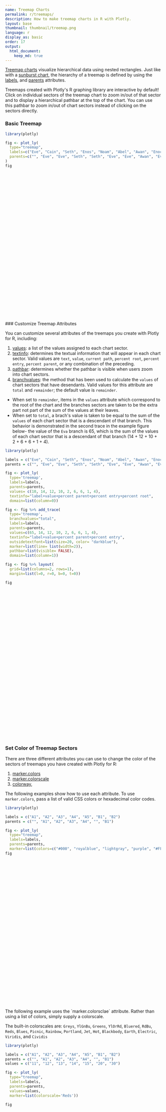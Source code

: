 ```yaml
---
name: Treemap Charts
permalink: r/treemaps/
description: How to make treemap charts in R with Plotly.
layout: base
thumbnail: thumbnail/treemap.png
language: r
display_as: basic
order: 17
output:
  html_document:
    keep_md: true
---
```



[Treemap charts](https://en.wikipedia.org/wiki/Treemapping) visualize hierarchical data using nested rectangles. Just like with a [sunburst chart](https://plot.ly/r/sunburst-charts/), the hierarchy of a treemap is defined by using the [labels](https://plot.ly/r/reference/#treemap-labels), and [parents](https://plot.ly/r/reference/#treemap-parents) attributes. 

Treemaps created with Plotly's R graphing library are interactive by default! Click on individual sectors of the treemap chart to zoom in/out of that sector and to display a hierarchical pathbar at the top of the chart. You can use this pathbar to zoom in/out of chart sectors instead of clicking on the sectors directly. 

### Basic Treemap


```r
library(plotly)

fig <- plot_ly(
  type="treemap",
  labels=c("Eve", "Cain", "Seth", "Enos", "Noam", "Abel", "Awan", "Enoch", "Azura"),
  parents=c("", "Eve", "Eve", "Seth", "Seth", "Eve", "Eve", "Awan", "Eve")
)
fig
```

<div id="htmlwidget-98d9875ce8db01d3bba0" style="width:672px;height:480px;" class="plotly html-widget"></div>
<script type="application/json" data-for="htmlwidget-98d9875ce8db01d3bba0">{"x":{"visdat":{"4bbb653d3e72":["function () ","plotlyVisDat"]},"cur_data":"4bbb653d3e72","attrs":{"4bbb653d3e72":{"labels":["Eve","Cain","Seth","Enos","Noam","Abel","Awan","Enoch","Azura"],"parents":["","Eve","Eve","Seth","Seth","Eve","Eve","Awan","Eve"],"alpha_stroke":1,"sizes":[10,100],"spans":[1,20],"type":"treemap"}},"layout":{"margin":{"b":40,"l":60,"t":25,"r":10},"hovermode":"closest","showlegend":false},"source":"A","config":{"showSendToCloud":false},"data":[{"labels":["Eve","Cain","Seth","Enos","Noam","Abel","Awan","Enoch","Azura"],"parents":["","Eve","Eve","Seth","Seth","Eve","Eve","Awan","Eve"],"type":"treemap","marker":{"color":"rgba(31,119,180,1)","line":{"color":"rgba(255,255,255,1)"}},"frame":null}],"highlight":{"on":"plotly_click","persistent":false,"dynamic":false,"selectize":false,"opacityDim":0.2,"selected":{"opacity":1},"debounce":0},"shinyEvents":["plotly_hover","plotly_click","plotly_selected","plotly_relayout","plotly_brushed","plotly_brushing","plotly_clickannotation","plotly_doubleclick","plotly_deselect","plotly_afterplot","plotly_sunburstclick"],"base_url":"https://plot.ly"},"evals":[],"jsHooks":[]}</script>
### Customize Treemap Attributes

You can customize several attributes of the treemaps you create with Plotly for R, including:  

1. [values](https://plot.ly/r/reference/#treemap-values): a list of the values assigned to each chart sector.
2. [textinfo](https://plot.ly/r/reference/#treemap-textinfo): determines the textual information that will appear in each chart sector. Valid values are `text`, `value`, `current path`, `percent root`, `percent entry`, `percent parent`, or any combination of the preceding.
3. [pathbar](https://plot.ly/r/reference/#treemap-pathbar):  determines whether the pathbar is visible when users zoom into chart sectors.
4. [branchvalues](https://plot.ly/r/reference/#treemap-branchvalues): the method that has been used to calculate the `values` of chart sectors that have desendants. Valid values for this attribute are `total` and `remainder`; the default value is `remainder`. 
  - When set to `remainder`, items in the `values` attribute which correspond to the root of the chart and the branches sectors are taken to be the extra part not part of the sum of the values at their leaves.
  - When set to `total`, a brach's value is taken to be equal to the sum of the `values` of each chart sector that is a descendant of that branch. This behavior is demonstrated in the second trace in the example figure below- the value of the `Eva` branch is 65, which is the sum of the values of each chart sector that is a descendant of that branch (14 + 12 + 10 + 2 + 6 + 6 + 1 + 4).



```r
library(plotly)

labels = c("Eve", "Cain", "Seth", "Enos", "Noam", "Abel", "Awan", "Enoch", "Azura")
parents = c("", "Eve", "Eve", "Seth", "Seth", "Eve", "Eve", "Awan", "Eve")

fig <- plot_ly(
  type='treemap',
  labels=labels,
  parents=parents,
  values= c(10, 14, 12, 10, 2, 6, 6, 1, 4),
  textinfo="label+value+percent parent+percent entry+percent root",
  domain=list(column=0))

fig <- fig %>% add_trace(
  type='treemap',
  branchvalues="total",
  labels=labels,
  parents=parents,
  values=c(65, 14, 12, 10, 2, 6, 6, 1, 4),
  textinfo="label+value+percent parent+percent entry",
  outsidetextfont=list(size=20, color= "darkblue"),
  marker=list(line= list(width=2)),
  pathbar=list(visible= FALSE),
  domain=list(column=1))

fig <- fig %>% layout(
  grid=list(columns=2, rows=1),
  margin=list(l=0, r=0, b=0, t=0))

fig
```

<div id="htmlwidget-fbdd55533deb4d420f23" style="width:672px;height:480px;" class="plotly html-widget"></div>
<script type="application/json" data-for="htmlwidget-fbdd55533deb4d420f23">{"x":{"visdat":{"4bbb2193378b":["function () ","plotlyVisDat"]},"cur_data":"4bbb2193378b","attrs":{"4bbb2193378b":{"labels":["Eve","Cain","Seth","Enos","Noam","Abel","Awan","Enoch","Azura"],"parents":["","Eve","Eve","Seth","Seth","Eve","Eve","Awan","Eve"],"values":[10,14,12,10,2,6,6,1,4],"textinfo":"label+value+percent parent+percent entry+percent root","domain":{"column":0},"alpha_stroke":1,"sizes":[10,100],"spans":[1,20],"type":"treemap"},"4bbb2193378b.1":{"labels":["Eve","Cain","Seth","Enos","Noam","Abel","Awan","Enoch","Azura"],"parents":["","Eve","Eve","Seth","Seth","Eve","Eve","Awan","Eve"],"values":[65,14,12,10,2,6,6,1,4],"textinfo":"label+value+percent parent+percent entry","domain":{"column":1},"alpha_stroke":1,"sizes":[10,100],"spans":[1,20],"type":"treemap","branchvalues":"total","outsidetextfont":{"size":20,"color":"darkblue"},"marker":{"line":{"width":2}},"pathbar":{"visible":false},"inherit":true}},"layout":{"margin":{"b":0,"l":0,"t":0,"r":0},"grid":{"columns":2,"rows":1},"hovermode":"closest","showlegend":true},"source":"A","config":{"showSendToCloud":false},"data":[{"labels":["Eve","Cain","Seth","Enos","Noam","Abel","Awan","Enoch","Azura"],"parents":["","Eve","Eve","Seth","Seth","Eve","Eve","Awan","Eve"],"values":[10,14,12,10,2,6,6,1,4],"textinfo":"label+value+percent parent+percent entry+percent root","domain":{"column":0},"type":"treemap","marker":{"color":"rgba(31,119,180,1)","line":{"color":"rgba(255,255,255,1)"}},"frame":null},{"labels":["Eve","Cain","Seth","Enos","Noam","Abel","Awan","Enoch","Azura"],"parents":["","Eve","Eve","Seth","Seth","Eve","Eve","Awan","Eve"],"values":[65,14,12,10,2,6,6,1,4],"textinfo":"label+value+percent parent+percent entry","domain":{"column":1},"type":"treemap","branchvalues":"total","outsidetextfont":{"size":20,"color":"darkblue"},"marker":{"color":"rgba(255,127,14,1)","line":{"color":"rgba(255,255,255,1)","width":2}},"pathbar":{"visible":false},"frame":null}],"highlight":{"on":"plotly_click","persistent":false,"dynamic":false,"selectize":false,"opacityDim":0.2,"selected":{"opacity":1},"debounce":0},"shinyEvents":["plotly_hover","plotly_click","plotly_selected","plotly_relayout","plotly_brushed","plotly_brushing","plotly_clickannotation","plotly_doubleclick","plotly_deselect","plotly_afterplot","plotly_sunburstclick"],"base_url":"https://plot.ly"},"evals":[],"jsHooks":[]}</script>

### Set Color of Treemap Sectors

There are three different attributes you can use to change the color of the sectors of treemaps you have created with Plotly for R:

1. [marker.colors](https://plot.ly/r/reference/#treemap-marker-colors) 
2. [marker.colorscale](https://plot.ly/r/reference/#treemap-colorscale) 
3. [colorway](https://plot.ly/r/reference/#treemap-colorway), 

The following examples show how to use each attribute. To use `marker.colors`, pass a list of valid CSS colors or hexadecimal color codes.


```r
library(plotly)

labels = c("A1", "A2", "A3", "A4", "A5", "B1", "B2")
parents = c("", "A1", "A2", "A3", "A4", "", "B1")

fig <- plot_ly(
  type="treemap",
  labels=labels,
  parents=parents,
  marker=list(colors=c("#000", "royalblue", "lightgray", "purple", "#FFF", "lightgray", "lightblue")))
fig
```

<div id="htmlwidget-53bb67b889919f081607" style="width:672px;height:480px;" class="plotly html-widget"></div>
<script type="application/json" data-for="htmlwidget-53bb67b889919f081607">{"x":{"visdat":{"4bbb2f0596d8":["function () ","plotlyVisDat"]},"cur_data":"4bbb2f0596d8","attrs":{"4bbb2f0596d8":{"labels":["A1","A2","A3","A4","A5","B1","B2"],"parents":["","A1","A2","A3","A4","","B1"],"marker":{"colors":["#000","royalblue","lightgray","purple","#FFF","lightgray","lightblue"]},"alpha_stroke":1,"sizes":[10,100],"spans":[1,20],"type":"treemap"}},"layout":{"margin":{"b":40,"l":60,"t":25,"r":10},"hovermode":"closest","showlegend":false},"source":"A","config":{"showSendToCloud":false},"data":[{"labels":["A1","A2","A3","A4","A5","B1","B2"],"parents":["","A1","A2","A3","A4","","B1"],"marker":{"color":"rgba(31,119,180,1)","colors":["#000","royalblue","lightgray","purple","#FFF","lightgray","lightblue"],"line":{"color":"rgba(255,255,255,1)"}},"type":"treemap","frame":null}],"highlight":{"on":"plotly_click","persistent":false,"dynamic":false,"selectize":false,"opacityDim":0.2,"selected":{"opacity":1},"debounce":0},"shinyEvents":["plotly_hover","plotly_click","plotly_selected","plotly_relayout","plotly_brushed","plotly_brushing","plotly_clickannotation","plotly_doubleclick","plotly_deselect","plotly_afterplot","plotly_sunburstclick"],"base_url":"https://plot.ly"},"evals":[],"jsHooks":[]}</script>
The following example uses the `marker.colorsclae` attribute. Rather than using a list of colors, simply supply a colorscale. 

The built-in colorscales are: `Greys`, `YlGnBu`, `Greens`, `YlOrRd`, `Bluered`, `RdBu`, `Reds`, `Blues`, `Picnic`, `Rainbow`, `Portland`, `Jet`, `Hot`, `Blackbody`, `Earth`, `Electric`, `Viridis`, and `Cividis`


```r
library(plotly)

labels = c("A1", "A2", "A3", "A4", "A5", "B1", "B2")
parents = c("", "A1", "A2", "A3", "A4", "", "B1")
values = c("11", "12", "13", "14", "15", "20", "30")

fig <- plot_ly(
  type="treemap",
  labels=labels,
  parents=parents,
  values=values,
  marker=list(colorscale='Reds'))

fig
```

<div id="htmlwidget-05187528ba89a7207a21" style="width:672px;height:480px;" class="plotly html-widget"></div>
<script type="application/json" data-for="htmlwidget-05187528ba89a7207a21">{"x":{"visdat":{"4bbb14d8e311":["function () ","plotlyVisDat"]},"cur_data":"4bbb14d8e311","attrs":{"4bbb14d8e311":{"labels":["A1","A2","A3","A4","A5","B1","B2"],"parents":["","A1","A2","A3","A4","","B1"],"values":["11","12","13","14","15","20","30"],"marker":{"colorscale":"Reds"},"alpha_stroke":1,"sizes":[10,100],"spans":[1,20],"type":"treemap"}},"layout":{"margin":{"b":40,"l":60,"t":25,"r":10},"hovermode":"closest","showlegend":false},"source":"A","config":{"showSendToCloud":false},"data":[{"labels":["A1","A2","A3","A4","A5","B1","B2"],"parents":["","A1","A2","A3","A4","","B1"],"values":["11","12","13","14","15","20","30"],"marker":{"color":"rgba(31,119,180,1)","colorscale":"Reds","line":{"color":"rgba(255,255,255,1)"}},"type":"treemap","frame":null}],"highlight":{"on":"plotly_click","persistent":false,"dynamic":false,"selectize":false,"opacityDim":0.2,"selected":{"opacity":1},"debounce":0},"shinyEvents":["plotly_hover","plotly_click","plotly_selected","plotly_relayout","plotly_brushed","plotly_brushing","plotly_clickannotation","plotly_doubleclick","plotly_deselect","plotly_afterplot","plotly_sunburstclick"],"base_url":"https://plot.ly"},"evals":[],"jsHooks":[]}</script>

The following example uses the `treemapcolorway` attribute, which should be set in the chart's layout.


```r
library(plotly)

labels = c("A1", "A2", "A3", "A4", "A5", "B1", "B2")
parents = c("", "A1", "A2", "A3", "A4", "", "B1")

fig <- plot_ly(
  type="treemap",
  labels=labels,
  parents=parents)

fig <- fig %>% layout(treemapcolorway=c("pink","lightgray"))
fig
```

<div id="htmlwidget-10836f04dc5cb309455f" style="width:672px;height:480px;" class="plotly html-widget"></div>
<script type="application/json" data-for="htmlwidget-10836f04dc5cb309455f">{"x":{"visdat":{"4bbb1bbc6699":["function () ","plotlyVisDat"]},"cur_data":"4bbb1bbc6699","attrs":{"4bbb1bbc6699":{"labels":["A1","A2","A3","A4","A5","B1","B2"],"parents":["","A1","A2","A3","A4","","B1"],"alpha_stroke":1,"sizes":[10,100],"spans":[1,20],"type":"treemap"}},"layout":{"margin":{"b":40,"l":60,"t":25,"r":10},"treemapcolorway":["pink","lightgray"],"hovermode":"closest","showlegend":false},"source":"A","config":{"showSendToCloud":false},"data":[{"labels":["A1","A2","A3","A4","A5","B1","B2"],"parents":["","A1","A2","A3","A4","","B1"],"type":"treemap","marker":{"color":"rgba(31,119,180,1)","line":{"color":"rgba(255,255,255,1)"}},"frame":null}],"highlight":{"on":"plotly_click","persistent":false,"dynamic":false,"selectize":false,"opacityDim":0.2,"selected":{"opacity":1},"debounce":0},"shinyEvents":["plotly_hover","plotly_click","plotly_selected","plotly_relayout","plotly_brushed","plotly_brushing","plotly_clickannotation","plotly_doubleclick","plotly_deselect","plotly_afterplot","plotly_sunburstclick"],"base_url":"https://plot.ly"},"evals":[],"jsHooks":[]}</script>
### Nested Layers in Treemap

The following example demonstrates how treemap charts can be used to reveal insights into the structure of hierarchical data that includes information about layers and grouping. The [maxdepth](https://plot.ly/r/reference/#treemap-maxdepth) attribute can be used to control how many levels of data are rendered; the default value of `-1` renders all the levels in the hierarchy.

```r
library(plotly)

df1 = read.csv('https://raw.githubusercontent.com/plotly/datasets/718417069ead87650b90472464c7565dc8c2cb1c/sunburst-coffee-flavors-complete.csv')
df2 = read.csv('https://raw.githubusercontent.com/plotly/datasets/718417069ead87650b90472464c7565dc8c2cb1c/coffee-flavors.csv')

fig <- plot_ly(
  type='treemap',
  ids=df1$ids,
  labels=df1$labels,
  parents=df1$parents,
  domain=list(column=0))

fig <- fig %>% add_trace(
  type='treemap',
  ids=df2$ids,
  labels=df2$labels,
  parents=df2$parents,
  maxdepth=1,
  domain=list(column=1))
fig <- fig %>% layout(grid=list(columns=2, rows=1))
fig
```

<div id="htmlwidget-f0028d50c339c949fef2" style="width:672px;height:480px;" class="plotly html-widget"></div>
<script type="application/json" data-for="htmlwidget-f0028d50c339c949fef2">{"x":{"visdat":{"4bbb5daec363":["function () ","plotlyVisDat"]},"cur_data":"4bbb5daec363","attrs":{"4bbb5daec363":{"ids":["Aromas","Tastes","Aromas-Enzymatic","Aromas-Sugar Browning","Aromas-Dry Distillation","Tastes-Bitter","Tastes-Salt","Tastes-Sweet","Tastes-Sour","Enzymatic-Flowery","Enzymatic-Fruity","Enzymatic-Herby","Sugar Browning-Nutty","Sugar Browning-Carmelly","Sugar Browning-Chocolatey","Dry Distillation-Resinous","Dry Distillation-Spicy","Dry Distillation-Carbony","Bitter-Pungent","Bitter-Harsh","Salt-Sharp","Salt-Bland","Sweet-Mellow","Sweet-Acidy","Sour-Winey","Sour-Soury","Flowery-Floral","Flowery-Fragrant","Fruity-Citrus","Fruity-Berry-like","Herby-Alliaceous","Herby-Leguminous","Nutty-Nut-like","Nutty-Malt-like","Carmelly-Candy-like","Carmelly-Syrup-like","Chocolatey-Chocolate-like","Chocolatey-Vanilla-like","Resinous-Turpeny","Resinous-Medicinal","Spicy-Warming","Spicy-Pungent","Carbony-Smokey","Carbony-Ashy","Pungent-Creosol","Pungent-Phenolic","Harsh-Caustic","Harsh-Alkaline","Sharp-Astringent","Sharp-Rough","Bland-Neutral","Bland-Soft","Mellow-Delicate","Mellow-Mild","Acidy-Nippy","Acidy-Piquant","Winey-Tangy","Winey-Tart","Soury-Hard","Soury-Acrid","Floral-Coffee Blossom","Floral-Tea Rose","Fragrant-Cardamon Caraway","Fragrant-Coriander Seeds","Citrus-Lemon","Citrus-Apple","Berry-like-Apricot","Berry-like-Blackberry","Alliaceous-Onion","Alliaceous-Garlic","Leguminous-Cucumber","Leguminous-Garden Peas","Nut-like-Roasted Peanuts","Nut-like-Walnuts","Malt-like-Balsamic Rice","Malt-like-Toast","Candy-like-Roasted Hazelnut","Candy-like-Roasted Almond","Syrup-like-Honey","Syrup-like-Maple Syrup","Chocolate-like-Bakers","Chocolate-like-Dark Chocolate","Vanilla-like-Swiss","Vanilla-like-Butter","Turpeny-Piney","Turpeny-Blackcurrant-like","Medicinal-Camphoric","Medicinal-Cineolic","Warming-Cedar","Warming-Pepper","Pungent-Clove","Pungent-Thyme","Smokey-Tarry","Smokey-Pipe Tobacco","Ashy-Burnt","Ashy-Charred"],"labels":["Aromas","Tastes","Enzymatic","Sugar Browning","Dry Distillation","Bitter","Salt","Sweet","Sour","Flowery","Fruity","Herby","Nutty","Carmelly","Chocolatey","Resinous","Spicy","Carbony","Pungent","Harsh","Sharp","Bland","Mellow","Acidy","Winey","Soury","Floral","Fragrant","Citrus","Berry-like","Alliaceous","Leguminous","Nut-like","Malt-like","Candy-like","Syrup-like","Chocolate-like","Vanilla-like","Turpeny","Medicinal","Warming","Pungent","Smokey","Ashy","Creosol","Phenolic","Caustic","Alkaline","Astringent","Rough","Neutral","Soft","Delicate","Mild","Nippy","Piquant","Tangy","Tart","Hard","Acrid","Coffee Blossom","Tea Rose","Cardamon Caraway","Coriander Seeds","Lemon","Apple","Apricot","Blackberry","Onion","Garlic","Cucumber","Garden Peas","Roasted Peanuts","Walnuts","Balsamic Rice","Toast","Roasted Hazelnut","Roasted Almond","Honey","Maple Syrup","Bakers","Dark Chocolate","Swiss","Butter","Piney","Blackcurrant-like","Camphoric","Cineolic","Cedar","Pepper","Clove","Thyme","Tarry","Pipe Tobacco","Burnt","Charred"],"parents":["","","Aromas","Aromas","Aromas","Tastes","Tastes","Tastes","Tastes","Aromas-Enzymatic","Aromas-Enzymatic","Aromas-Enzymatic","Aromas-Sugar Browning","Aromas-Sugar Browning","Aromas-Sugar Browning","Aromas-Dry Distillation","Aromas-Dry Distillation","Aromas-Dry Distillation","Tastes-Bitter","Tastes-Bitter","Tastes-Salt","Tastes-Salt","Tastes-Sweet","Tastes-Sweet","Tastes-Sour","Tastes-Sour","Enzymatic-Flowery","Enzymatic-Flowery","Enzymatic-Fruity","Enzymatic-Fruity","Enzymatic-Herby","Enzymatic-Herby","Sugar Browning-Nutty","Sugar Browning-Nutty","Sugar Browning-Carmelly","Sugar Browning-Carmelly","Sugar Browning-Chocolatey","Sugar Browning-Chocolatey","Dry Distillation-Resinous","Dry Distillation-Resinous","Dry Distillation-Spicy","Dry Distillation-Spicy","Dry Distillation-Carbony","Dry Distillation-Carbony","Bitter-Pungent","Bitter-Pungent","Bitter-Harsh","Bitter-Harsh","Salt-Sharp","Salt-Sharp","Salt-Bland","Salt-Bland","Sweet-Mellow","Sweet-Mellow","Sweet-Acidy","Sweet-Acidy","Sour-Winey","Sour-Winey","Sour-Soury","Sour-Soury","Flowery-Floral","Flowery-Floral","Flowery-Fragrant","Flowery-Fragrant","Fruity-Citrus","Fruity-Citrus","Fruity-Berry-like","Fruity-Berry-like","Herby-Alliaceous","Herby-Alliaceous","Herby-Leguminous","Herby-Leguminous","Nutty-Nut-like","Nutty-Nut-like","Nutty-Malt-like","Nutty-Malt-like","Carmelly-Candy-like","Carmelly-Candy-like","Carmelly-Syrup-like","Carmelly-Syrup-like","Chocolatey-Chocolate-like","Chocolatey-Chocolate-like","Chocolatey-Vanilla-like","Chocolatey-Vanilla-like","Resinous-Turpeny","Resinous-Turpeny","Resinous-Medicinal","Resinous-Medicinal","Spicy-Warming","Spicy-Warming","Spicy-Pungent","Spicy-Pungent","Carbony-Smokey","Carbony-Smokey","Carbony-Ashy","Carbony-Ashy"],"domain":{"column":0},"alpha_stroke":1,"sizes":[10,100],"spans":[1,20],"type":"treemap"},"4bbb5daec363.1":{"ids":["Enzymatic-Flowery","Enzymatic-Fruity","Enzymatic-Herby","Sugar Browning-Nutty","Sugar Browning-Carmelly","Sugar Browning-Chocolatey","Dry Distillation-Resinous","Dry Distillation-Spicy","Dry Distillation-Carbony","Bitter-Pungent","Bitter-Harsh","Salt-Sharp","Salt-Bland","Sweet-Mellow","Sweet-Acidy","Sour-Winey","Sour-Soury","Flowery-Floral","Flowery-Fragrant","Fruity-Citrus","Fruity-Berry-like","Herby-Alliaceous","Herby-Leguminous","Nutty-Nut-like","Nutty-Malt-like","Carmelly-Candy-like","Carmelly-Syrup-like","Chocolatey-Chocolate-like","Chocolatey-Vanilla-like","Resinous-Turpeny","Resinous-Medicinal","Spicy-Warming","Spicy-Pungent","Carbony-Smokey","Carbony-Ashy","Pungent-Creosol","Pungent-Phenolic","Harsh-Caustic","Harsh-Alkaline","Sharp-Astringent","Sharp-Rough","Bland-Neutral","Bland-Soft","Mellow-Delicate","Mellow-Mild","Acidy-Nippy","Acidy-Piquant","Winey-Tangy","Winey-Tart","Soury-Hard","Soury-Acrid","Floral-Coffee Blossom","Floral-Tea Rose","Fragrant-Cardamon Caraway","Fragrant-Coriander Seeds","Citrus-Lemon","Citrus-Apple","Berry-like-Apricot","Berry-like-Blackberry","Alliaceous-Onion","Alliaceous-Garlic","Leguminous-Cucumber","Leguminous-Garden Peas","Nut-like-Roasted Peanuts","Nut-like-Walnuts","Malt-like-Balsamic Rice","Malt-like-Toast","Candy-like-Roasted Hazelnut","Candy-like-Roasted Almond","Syrup-like-Honey","Syrup-like-Maple Syrup","Chocolate-like-Bakers","Chocolate-like-Dark Chocolate","Vanilla-like-Swiss","Vanilla-like-Butter","Turpeny-Piney","Turpeny-Blackcurrant-like","Medicinal-Camphoric","Medicinal-Cineolic","Warming-Cedar","Warming-Pepper","Pungent-Clove","Pungent-Thyme","Smokey-Tarry","Smokey-Pipe Tobacco","Ashy-Burnt","Ashy-Charred"],"labels":["Flowery","Fruity","Herby","Nutty","Carmelly","Chocolatey","Resinous","Spicy","Carbony","Pungent","Harsh","Sharp","Bland","Mellow","Acidy","Winey","Soury","Floral","Fragrant","Citrus","Berry-like","Alliaceous","Leguminous","Nut-like","Malt-like","Candy-like","Syrup-like","Chocolate-like","Vanilla-like","Turpeny","Medicinal","Warming","Pungent","Smokey","Ashy","Creosol","Phenolic","Caustic","Alkaline","Astringent","Rough","Neutral","Soft","Delicate","Mild","Nippy","Piquant","Tangy","Tart","Hard","Acrid","Coffee Blossom","Tea Rose","Cardamon Caraway","Coriander Seeds","Lemon","Apple","Apricot","Blackberry","Onion","Garlic","Cucumber","Garden Peas","Roasted Peanuts","Walnuts","Balsamic Rice","Toast","Roasted Hazelnut","Roasted Almond","Honey","Maple Syrup","Bakers","Dark Chocolate","Swiss","Butter","Piney","Blackcurrant-like","Camphoric","Cineolic","Cedar","Pepper","Clove","Thyme","Tarry","Pipe Tobacco","Burnt","Charred"],"parents":["","","","","","","","","","","","","","","","","","Enzymatic-Flowery","Enzymatic-Flowery","Enzymatic-Fruity","Enzymatic-Fruity","Enzymatic-Herby","Enzymatic-Herby","Sugar Browning-Nutty","Sugar Browning-Nutty","Sugar Browning-Carmelly","Sugar Browning-Carmelly","Sugar Browning-Chocolatey","Sugar Browning-Chocolatey","Dry Distillation-Resinous","Dry Distillation-Resinous","Dry Distillation-Spicy","Dry Distillation-Spicy","Dry Distillation-Carbony","Dry Distillation-Carbony","Bitter-Pungent","Bitter-Pungent","Bitter-Harsh","Bitter-Harsh","Salt-Sharp","Salt-Sharp","Salt-Bland","Salt-Bland","Sweet-Mellow","Sweet-Mellow","Sweet-Acidy","Sweet-Acidy","Sour-Winey","Sour-Winey","Sour-Soury","Sour-Soury","Flowery-Floral","Flowery-Floral","Flowery-Fragrant","Flowery-Fragrant","Fruity-Citrus","Fruity-Citrus","Fruity-Berry-like","Fruity-Berry-like","Herby-Alliaceous","Herby-Alliaceous","Herby-Leguminous","Herby-Leguminous","Nutty-Nut-like","Nutty-Nut-like","Nutty-Malt-like","Nutty-Malt-like","Carmelly-Candy-like","Carmelly-Candy-like","Carmelly-Syrup-like","Carmelly-Syrup-like","Chocolatey-Chocolate-like","Chocolatey-Chocolate-like","Chocolatey-Vanilla-like","Chocolatey-Vanilla-like","Resinous-Turpeny","Resinous-Turpeny","Resinous-Medicinal","Resinous-Medicinal","Spicy-Warming","Spicy-Warming","Spicy-Pungent","Spicy-Pungent","Carbony-Smokey","Carbony-Smokey","Carbony-Ashy","Carbony-Ashy"],"domain":{"column":1},"alpha_stroke":1,"sizes":[10,100],"spans":[1,20],"type":"treemap","maxdepth":1,"inherit":true}},"layout":{"margin":{"b":40,"l":60,"t":25,"r":10},"grid":{"columns":2,"rows":1},"hovermode":"closest","showlegend":true},"source":"A","config":{"showSendToCloud":false},"data":[{"ids":["Aromas","Tastes","Aromas-Enzymatic","Aromas-Sugar Browning","Aromas-Dry Distillation","Tastes-Bitter","Tastes-Salt","Tastes-Sweet","Tastes-Sour","Enzymatic-Flowery","Enzymatic-Fruity","Enzymatic-Herby","Sugar Browning-Nutty","Sugar Browning-Carmelly","Sugar Browning-Chocolatey","Dry Distillation-Resinous","Dry Distillation-Spicy","Dry Distillation-Carbony","Bitter-Pungent","Bitter-Harsh","Salt-Sharp","Salt-Bland","Sweet-Mellow","Sweet-Acidy","Sour-Winey","Sour-Soury","Flowery-Floral","Flowery-Fragrant","Fruity-Citrus","Fruity-Berry-like","Herby-Alliaceous","Herby-Leguminous","Nutty-Nut-like","Nutty-Malt-like","Carmelly-Candy-like","Carmelly-Syrup-like","Chocolatey-Chocolate-like","Chocolatey-Vanilla-like","Resinous-Turpeny","Resinous-Medicinal","Spicy-Warming","Spicy-Pungent","Carbony-Smokey","Carbony-Ashy","Pungent-Creosol","Pungent-Phenolic","Harsh-Caustic","Harsh-Alkaline","Sharp-Astringent","Sharp-Rough","Bland-Neutral","Bland-Soft","Mellow-Delicate","Mellow-Mild","Acidy-Nippy","Acidy-Piquant","Winey-Tangy","Winey-Tart","Soury-Hard","Soury-Acrid","Floral-Coffee Blossom","Floral-Tea Rose","Fragrant-Cardamon Caraway","Fragrant-Coriander Seeds","Citrus-Lemon","Citrus-Apple","Berry-like-Apricot","Berry-like-Blackberry","Alliaceous-Onion","Alliaceous-Garlic","Leguminous-Cucumber","Leguminous-Garden Peas","Nut-like-Roasted Peanuts","Nut-like-Walnuts","Malt-like-Balsamic Rice","Malt-like-Toast","Candy-like-Roasted Hazelnut","Candy-like-Roasted Almond","Syrup-like-Honey","Syrup-like-Maple Syrup","Chocolate-like-Bakers","Chocolate-like-Dark Chocolate","Vanilla-like-Swiss","Vanilla-like-Butter","Turpeny-Piney","Turpeny-Blackcurrant-like","Medicinal-Camphoric","Medicinal-Cineolic","Warming-Cedar","Warming-Pepper","Pungent-Clove","Pungent-Thyme","Smokey-Tarry","Smokey-Pipe Tobacco","Ashy-Burnt","Ashy-Charred"],"labels":["Aromas","Tastes","Enzymatic","Sugar Browning","Dry Distillation","Bitter","Salt","Sweet","Sour","Flowery","Fruity","Herby","Nutty","Carmelly","Chocolatey","Resinous","Spicy","Carbony","Pungent","Harsh","Sharp","Bland","Mellow","Acidy","Winey","Soury","Floral","Fragrant","Citrus","Berry-like","Alliaceous","Leguminous","Nut-like","Malt-like","Candy-like","Syrup-like","Chocolate-like","Vanilla-like","Turpeny","Medicinal","Warming","Pungent","Smokey","Ashy","Creosol","Phenolic","Caustic","Alkaline","Astringent","Rough","Neutral","Soft","Delicate","Mild","Nippy","Piquant","Tangy","Tart","Hard","Acrid","Coffee Blossom","Tea Rose","Cardamon Caraway","Coriander Seeds","Lemon","Apple","Apricot","Blackberry","Onion","Garlic","Cucumber","Garden Peas","Roasted Peanuts","Walnuts","Balsamic Rice","Toast","Roasted Hazelnut","Roasted Almond","Honey","Maple Syrup","Bakers","Dark Chocolate","Swiss","Butter","Piney","Blackcurrant-like","Camphoric","Cineolic","Cedar","Pepper","Clove","Thyme","Tarry","Pipe Tobacco","Burnt","Charred"],"parents":["","","Aromas","Aromas","Aromas","Tastes","Tastes","Tastes","Tastes","Aromas-Enzymatic","Aromas-Enzymatic","Aromas-Enzymatic","Aromas-Sugar Browning","Aromas-Sugar Browning","Aromas-Sugar Browning","Aromas-Dry Distillation","Aromas-Dry Distillation","Aromas-Dry Distillation","Tastes-Bitter","Tastes-Bitter","Tastes-Salt","Tastes-Salt","Tastes-Sweet","Tastes-Sweet","Tastes-Sour","Tastes-Sour","Enzymatic-Flowery","Enzymatic-Flowery","Enzymatic-Fruity","Enzymatic-Fruity","Enzymatic-Herby","Enzymatic-Herby","Sugar Browning-Nutty","Sugar Browning-Nutty","Sugar Browning-Carmelly","Sugar Browning-Carmelly","Sugar Browning-Chocolatey","Sugar Browning-Chocolatey","Dry Distillation-Resinous","Dry Distillation-Resinous","Dry Distillation-Spicy","Dry Distillation-Spicy","Dry Distillation-Carbony","Dry Distillation-Carbony","Bitter-Pungent","Bitter-Pungent","Bitter-Harsh","Bitter-Harsh","Salt-Sharp","Salt-Sharp","Salt-Bland","Salt-Bland","Sweet-Mellow","Sweet-Mellow","Sweet-Acidy","Sweet-Acidy","Sour-Winey","Sour-Winey","Sour-Soury","Sour-Soury","Flowery-Floral","Flowery-Floral","Flowery-Fragrant","Flowery-Fragrant","Fruity-Citrus","Fruity-Citrus","Fruity-Berry-like","Fruity-Berry-like","Herby-Alliaceous","Herby-Alliaceous","Herby-Leguminous","Herby-Leguminous","Nutty-Nut-like","Nutty-Nut-like","Nutty-Malt-like","Nutty-Malt-like","Carmelly-Candy-like","Carmelly-Candy-like","Carmelly-Syrup-like","Carmelly-Syrup-like","Chocolatey-Chocolate-like","Chocolatey-Chocolate-like","Chocolatey-Vanilla-like","Chocolatey-Vanilla-like","Resinous-Turpeny","Resinous-Turpeny","Resinous-Medicinal","Resinous-Medicinal","Spicy-Warming","Spicy-Warming","Spicy-Pungent","Spicy-Pungent","Carbony-Smokey","Carbony-Smokey","Carbony-Ashy","Carbony-Ashy"],"domain":{"column":0},"type":"treemap","marker":{"color":"rgba(31,119,180,1)","line":{"color":"rgba(255,255,255,1)"}},"frame":null},{"ids":["Enzymatic-Flowery","Enzymatic-Fruity","Enzymatic-Herby","Sugar Browning-Nutty","Sugar Browning-Carmelly","Sugar Browning-Chocolatey","Dry Distillation-Resinous","Dry Distillation-Spicy","Dry Distillation-Carbony","Bitter-Pungent","Bitter-Harsh","Salt-Sharp","Salt-Bland","Sweet-Mellow","Sweet-Acidy","Sour-Winey","Sour-Soury","Flowery-Floral","Flowery-Fragrant","Fruity-Citrus","Fruity-Berry-like","Herby-Alliaceous","Herby-Leguminous","Nutty-Nut-like","Nutty-Malt-like","Carmelly-Candy-like","Carmelly-Syrup-like","Chocolatey-Chocolate-like","Chocolatey-Vanilla-like","Resinous-Turpeny","Resinous-Medicinal","Spicy-Warming","Spicy-Pungent","Carbony-Smokey","Carbony-Ashy","Pungent-Creosol","Pungent-Phenolic","Harsh-Caustic","Harsh-Alkaline","Sharp-Astringent","Sharp-Rough","Bland-Neutral","Bland-Soft","Mellow-Delicate","Mellow-Mild","Acidy-Nippy","Acidy-Piquant","Winey-Tangy","Winey-Tart","Soury-Hard","Soury-Acrid","Floral-Coffee Blossom","Floral-Tea Rose","Fragrant-Cardamon Caraway","Fragrant-Coriander Seeds","Citrus-Lemon","Citrus-Apple","Berry-like-Apricot","Berry-like-Blackberry","Alliaceous-Onion","Alliaceous-Garlic","Leguminous-Cucumber","Leguminous-Garden Peas","Nut-like-Roasted Peanuts","Nut-like-Walnuts","Malt-like-Balsamic Rice","Malt-like-Toast","Candy-like-Roasted Hazelnut","Candy-like-Roasted Almond","Syrup-like-Honey","Syrup-like-Maple Syrup","Chocolate-like-Bakers","Chocolate-like-Dark Chocolate","Vanilla-like-Swiss","Vanilla-like-Butter","Turpeny-Piney","Turpeny-Blackcurrant-like","Medicinal-Camphoric","Medicinal-Cineolic","Warming-Cedar","Warming-Pepper","Pungent-Clove","Pungent-Thyme","Smokey-Tarry","Smokey-Pipe Tobacco","Ashy-Burnt","Ashy-Charred"],"labels":["Flowery","Fruity","Herby","Nutty","Carmelly","Chocolatey","Resinous","Spicy","Carbony","Pungent","Harsh","Sharp","Bland","Mellow","Acidy","Winey","Soury","Floral","Fragrant","Citrus","Berry-like","Alliaceous","Leguminous","Nut-like","Malt-like","Candy-like","Syrup-like","Chocolate-like","Vanilla-like","Turpeny","Medicinal","Warming","Pungent","Smokey","Ashy","Creosol","Phenolic","Caustic","Alkaline","Astringent","Rough","Neutral","Soft","Delicate","Mild","Nippy","Piquant","Tangy","Tart","Hard","Acrid","Coffee Blossom","Tea Rose","Cardamon Caraway","Coriander Seeds","Lemon","Apple","Apricot","Blackberry","Onion","Garlic","Cucumber","Garden Peas","Roasted Peanuts","Walnuts","Balsamic Rice","Toast","Roasted Hazelnut","Roasted Almond","Honey","Maple Syrup","Bakers","Dark Chocolate","Swiss","Butter","Piney","Blackcurrant-like","Camphoric","Cineolic","Cedar","Pepper","Clove","Thyme","Tarry","Pipe Tobacco","Burnt","Charred"],"parents":["","","","","","","","","","","","","","","","","","Enzymatic-Flowery","Enzymatic-Flowery","Enzymatic-Fruity","Enzymatic-Fruity","Enzymatic-Herby","Enzymatic-Herby","Sugar Browning-Nutty","Sugar Browning-Nutty","Sugar Browning-Carmelly","Sugar Browning-Carmelly","Sugar Browning-Chocolatey","Sugar Browning-Chocolatey","Dry Distillation-Resinous","Dry Distillation-Resinous","Dry Distillation-Spicy","Dry Distillation-Spicy","Dry Distillation-Carbony","Dry Distillation-Carbony","Bitter-Pungent","Bitter-Pungent","Bitter-Harsh","Bitter-Harsh","Salt-Sharp","Salt-Sharp","Salt-Bland","Salt-Bland","Sweet-Mellow","Sweet-Mellow","Sweet-Acidy","Sweet-Acidy","Sour-Winey","Sour-Winey","Sour-Soury","Sour-Soury","Flowery-Floral","Flowery-Floral","Flowery-Fragrant","Flowery-Fragrant","Fruity-Citrus","Fruity-Citrus","Fruity-Berry-like","Fruity-Berry-like","Herby-Alliaceous","Herby-Alliaceous","Herby-Leguminous","Herby-Leguminous","Nutty-Nut-like","Nutty-Nut-like","Nutty-Malt-like","Nutty-Malt-like","Carmelly-Candy-like","Carmelly-Candy-like","Carmelly-Syrup-like","Carmelly-Syrup-like","Chocolatey-Chocolate-like","Chocolatey-Chocolate-like","Chocolatey-Vanilla-like","Chocolatey-Vanilla-like","Resinous-Turpeny","Resinous-Turpeny","Resinous-Medicinal","Resinous-Medicinal","Spicy-Warming","Spicy-Warming","Spicy-Pungent","Spicy-Pungent","Carbony-Smokey","Carbony-Smokey","Carbony-Ashy","Carbony-Ashy"],"domain":{"column":1},"type":"treemap","maxdepth":1,"marker":{"color":"rgba(255,127,14,1)","line":{"color":"rgba(255,255,255,1)"}},"frame":null}],"highlight":{"on":"plotly_click","persistent":false,"dynamic":false,"selectize":false,"opacityDim":0.2,"selected":{"opacity":1},"debounce":0},"shinyEvents":["plotly_hover","plotly_click","plotly_selected","plotly_relayout","plotly_brushed","plotly_brushing","plotly_clickannotation","plotly_doubleclick","plotly_deselect","plotly_afterplot","plotly_sunburstclick"],"base_url":"https://plot.ly"},"evals":[],"jsHooks":[]}</script>
### Controlling Text Font Size with `uniformtext`

By default, the font size of text labels in your treemap chart will vary to fit into the available space within a sector. However, if you want all the text labels in your treemap chart to have the same font size, you can use the `uniformtext` layout parameter. The `minsize` attribute sets the font size, and the `mode` attribute sets what happens to labels which cannot fit within a sector with the specified fontsize: either `hide` them or `show` them with overflow.


```r
library(plotly)
df = read.csv('https://raw.githubusercontent.com/plotly/datasets/718417069ead87650b90472464c7565dc8c2cb1c/sunburst-coffee-flavors-complete.csv')
fig <- plot_ly(
  type='treemap',
  ids=df$ids,
  labels=df$labels,
  parents=df$parents)

fig <- fig %>% layout(uniformtext=list(minsize=10, mode='hide'))
fig
```

<div id="htmlwidget-0be3efbd43b24c88e9c0" style="width:672px;height:480px;" class="plotly html-widget"></div>
<script type="application/json" data-for="htmlwidget-0be3efbd43b24c88e9c0">{"x":{"visdat":{"4bbb407c2564":["function () ","plotlyVisDat"]},"cur_data":"4bbb407c2564","attrs":{"4bbb407c2564":{"ids":["Aromas","Tastes","Aromas-Enzymatic","Aromas-Sugar Browning","Aromas-Dry Distillation","Tastes-Bitter","Tastes-Salt","Tastes-Sweet","Tastes-Sour","Enzymatic-Flowery","Enzymatic-Fruity","Enzymatic-Herby","Sugar Browning-Nutty","Sugar Browning-Carmelly","Sugar Browning-Chocolatey","Dry Distillation-Resinous","Dry Distillation-Spicy","Dry Distillation-Carbony","Bitter-Pungent","Bitter-Harsh","Salt-Sharp","Salt-Bland","Sweet-Mellow","Sweet-Acidy","Sour-Winey","Sour-Soury","Flowery-Floral","Flowery-Fragrant","Fruity-Citrus","Fruity-Berry-like","Herby-Alliaceous","Herby-Leguminous","Nutty-Nut-like","Nutty-Malt-like","Carmelly-Candy-like","Carmelly-Syrup-like","Chocolatey-Chocolate-like","Chocolatey-Vanilla-like","Resinous-Turpeny","Resinous-Medicinal","Spicy-Warming","Spicy-Pungent","Carbony-Smokey","Carbony-Ashy","Pungent-Creosol","Pungent-Phenolic","Harsh-Caustic","Harsh-Alkaline","Sharp-Astringent","Sharp-Rough","Bland-Neutral","Bland-Soft","Mellow-Delicate","Mellow-Mild","Acidy-Nippy","Acidy-Piquant","Winey-Tangy","Winey-Tart","Soury-Hard","Soury-Acrid","Floral-Coffee Blossom","Floral-Tea Rose","Fragrant-Cardamon Caraway","Fragrant-Coriander Seeds","Citrus-Lemon","Citrus-Apple","Berry-like-Apricot","Berry-like-Blackberry","Alliaceous-Onion","Alliaceous-Garlic","Leguminous-Cucumber","Leguminous-Garden Peas","Nut-like-Roasted Peanuts","Nut-like-Walnuts","Malt-like-Balsamic Rice","Malt-like-Toast","Candy-like-Roasted Hazelnut","Candy-like-Roasted Almond","Syrup-like-Honey","Syrup-like-Maple Syrup","Chocolate-like-Bakers","Chocolate-like-Dark Chocolate","Vanilla-like-Swiss","Vanilla-like-Butter","Turpeny-Piney","Turpeny-Blackcurrant-like","Medicinal-Camphoric","Medicinal-Cineolic","Warming-Cedar","Warming-Pepper","Pungent-Clove","Pungent-Thyme","Smokey-Tarry","Smokey-Pipe Tobacco","Ashy-Burnt","Ashy-Charred"],"labels":["Aromas","Tastes","Enzymatic","Sugar Browning","Dry Distillation","Bitter","Salt","Sweet","Sour","Flowery","Fruity","Herby","Nutty","Carmelly","Chocolatey","Resinous","Spicy","Carbony","Pungent","Harsh","Sharp","Bland","Mellow","Acidy","Winey","Soury","Floral","Fragrant","Citrus","Berry-like","Alliaceous","Leguminous","Nut-like","Malt-like","Candy-like","Syrup-like","Chocolate-like","Vanilla-like","Turpeny","Medicinal","Warming","Pungent","Smokey","Ashy","Creosol","Phenolic","Caustic","Alkaline","Astringent","Rough","Neutral","Soft","Delicate","Mild","Nippy","Piquant","Tangy","Tart","Hard","Acrid","Coffee Blossom","Tea Rose","Cardamon Caraway","Coriander Seeds","Lemon","Apple","Apricot","Blackberry","Onion","Garlic","Cucumber","Garden Peas","Roasted Peanuts","Walnuts","Balsamic Rice","Toast","Roasted Hazelnut","Roasted Almond","Honey","Maple Syrup","Bakers","Dark Chocolate","Swiss","Butter","Piney","Blackcurrant-like","Camphoric","Cineolic","Cedar","Pepper","Clove","Thyme","Tarry","Pipe Tobacco","Burnt","Charred"],"parents":["","","Aromas","Aromas","Aromas","Tastes","Tastes","Tastes","Tastes","Aromas-Enzymatic","Aromas-Enzymatic","Aromas-Enzymatic","Aromas-Sugar Browning","Aromas-Sugar Browning","Aromas-Sugar Browning","Aromas-Dry Distillation","Aromas-Dry Distillation","Aromas-Dry Distillation","Tastes-Bitter","Tastes-Bitter","Tastes-Salt","Tastes-Salt","Tastes-Sweet","Tastes-Sweet","Tastes-Sour","Tastes-Sour","Enzymatic-Flowery","Enzymatic-Flowery","Enzymatic-Fruity","Enzymatic-Fruity","Enzymatic-Herby","Enzymatic-Herby","Sugar Browning-Nutty","Sugar Browning-Nutty","Sugar Browning-Carmelly","Sugar Browning-Carmelly","Sugar Browning-Chocolatey","Sugar Browning-Chocolatey","Dry Distillation-Resinous","Dry Distillation-Resinous","Dry Distillation-Spicy","Dry Distillation-Spicy","Dry Distillation-Carbony","Dry Distillation-Carbony","Bitter-Pungent","Bitter-Pungent","Bitter-Harsh","Bitter-Harsh","Salt-Sharp","Salt-Sharp","Salt-Bland","Salt-Bland","Sweet-Mellow","Sweet-Mellow","Sweet-Acidy","Sweet-Acidy","Sour-Winey","Sour-Winey","Sour-Soury","Sour-Soury","Flowery-Floral","Flowery-Floral","Flowery-Fragrant","Flowery-Fragrant","Fruity-Citrus","Fruity-Citrus","Fruity-Berry-like","Fruity-Berry-like","Herby-Alliaceous","Herby-Alliaceous","Herby-Leguminous","Herby-Leguminous","Nutty-Nut-like","Nutty-Nut-like","Nutty-Malt-like","Nutty-Malt-like","Carmelly-Candy-like","Carmelly-Candy-like","Carmelly-Syrup-like","Carmelly-Syrup-like","Chocolatey-Chocolate-like","Chocolatey-Chocolate-like","Chocolatey-Vanilla-like","Chocolatey-Vanilla-like","Resinous-Turpeny","Resinous-Turpeny","Resinous-Medicinal","Resinous-Medicinal","Spicy-Warming","Spicy-Warming","Spicy-Pungent","Spicy-Pungent","Carbony-Smokey","Carbony-Smokey","Carbony-Ashy","Carbony-Ashy"],"alpha_stroke":1,"sizes":[10,100],"spans":[1,20],"type":"treemap"}},"layout":{"margin":{"b":40,"l":60,"t":25,"r":10},"uniformtext":{"minsize":10,"mode":"hide"},"hovermode":"closest","showlegend":false},"source":"A","config":{"showSendToCloud":false},"data":[{"ids":["Aromas","Tastes","Aromas-Enzymatic","Aromas-Sugar Browning","Aromas-Dry Distillation","Tastes-Bitter","Tastes-Salt","Tastes-Sweet","Tastes-Sour","Enzymatic-Flowery","Enzymatic-Fruity","Enzymatic-Herby","Sugar Browning-Nutty","Sugar Browning-Carmelly","Sugar Browning-Chocolatey","Dry Distillation-Resinous","Dry Distillation-Spicy","Dry Distillation-Carbony","Bitter-Pungent","Bitter-Harsh","Salt-Sharp","Salt-Bland","Sweet-Mellow","Sweet-Acidy","Sour-Winey","Sour-Soury","Flowery-Floral","Flowery-Fragrant","Fruity-Citrus","Fruity-Berry-like","Herby-Alliaceous","Herby-Leguminous","Nutty-Nut-like","Nutty-Malt-like","Carmelly-Candy-like","Carmelly-Syrup-like","Chocolatey-Chocolate-like","Chocolatey-Vanilla-like","Resinous-Turpeny","Resinous-Medicinal","Spicy-Warming","Spicy-Pungent","Carbony-Smokey","Carbony-Ashy","Pungent-Creosol","Pungent-Phenolic","Harsh-Caustic","Harsh-Alkaline","Sharp-Astringent","Sharp-Rough","Bland-Neutral","Bland-Soft","Mellow-Delicate","Mellow-Mild","Acidy-Nippy","Acidy-Piquant","Winey-Tangy","Winey-Tart","Soury-Hard","Soury-Acrid","Floral-Coffee Blossom","Floral-Tea Rose","Fragrant-Cardamon Caraway","Fragrant-Coriander Seeds","Citrus-Lemon","Citrus-Apple","Berry-like-Apricot","Berry-like-Blackberry","Alliaceous-Onion","Alliaceous-Garlic","Leguminous-Cucumber","Leguminous-Garden Peas","Nut-like-Roasted Peanuts","Nut-like-Walnuts","Malt-like-Balsamic Rice","Malt-like-Toast","Candy-like-Roasted Hazelnut","Candy-like-Roasted Almond","Syrup-like-Honey","Syrup-like-Maple Syrup","Chocolate-like-Bakers","Chocolate-like-Dark Chocolate","Vanilla-like-Swiss","Vanilla-like-Butter","Turpeny-Piney","Turpeny-Blackcurrant-like","Medicinal-Camphoric","Medicinal-Cineolic","Warming-Cedar","Warming-Pepper","Pungent-Clove","Pungent-Thyme","Smokey-Tarry","Smokey-Pipe Tobacco","Ashy-Burnt","Ashy-Charred"],"labels":["Aromas","Tastes","Enzymatic","Sugar Browning","Dry Distillation","Bitter","Salt","Sweet","Sour","Flowery","Fruity","Herby","Nutty","Carmelly","Chocolatey","Resinous","Spicy","Carbony","Pungent","Harsh","Sharp","Bland","Mellow","Acidy","Winey","Soury","Floral","Fragrant","Citrus","Berry-like","Alliaceous","Leguminous","Nut-like","Malt-like","Candy-like","Syrup-like","Chocolate-like","Vanilla-like","Turpeny","Medicinal","Warming","Pungent","Smokey","Ashy","Creosol","Phenolic","Caustic","Alkaline","Astringent","Rough","Neutral","Soft","Delicate","Mild","Nippy","Piquant","Tangy","Tart","Hard","Acrid","Coffee Blossom","Tea Rose","Cardamon Caraway","Coriander Seeds","Lemon","Apple","Apricot","Blackberry","Onion","Garlic","Cucumber","Garden Peas","Roasted Peanuts","Walnuts","Balsamic Rice","Toast","Roasted Hazelnut","Roasted Almond","Honey","Maple Syrup","Bakers","Dark Chocolate","Swiss","Butter","Piney","Blackcurrant-like","Camphoric","Cineolic","Cedar","Pepper","Clove","Thyme","Tarry","Pipe Tobacco","Burnt","Charred"],"parents":["","","Aromas","Aromas","Aromas","Tastes","Tastes","Tastes","Tastes","Aromas-Enzymatic","Aromas-Enzymatic","Aromas-Enzymatic","Aromas-Sugar Browning","Aromas-Sugar Browning","Aromas-Sugar Browning","Aromas-Dry Distillation","Aromas-Dry Distillation","Aromas-Dry Distillation","Tastes-Bitter","Tastes-Bitter","Tastes-Salt","Tastes-Salt","Tastes-Sweet","Tastes-Sweet","Tastes-Sour","Tastes-Sour","Enzymatic-Flowery","Enzymatic-Flowery","Enzymatic-Fruity","Enzymatic-Fruity","Enzymatic-Herby","Enzymatic-Herby","Sugar Browning-Nutty","Sugar Browning-Nutty","Sugar Browning-Carmelly","Sugar Browning-Carmelly","Sugar Browning-Chocolatey","Sugar Browning-Chocolatey","Dry Distillation-Resinous","Dry Distillation-Resinous","Dry Distillation-Spicy","Dry Distillation-Spicy","Dry Distillation-Carbony","Dry Distillation-Carbony","Bitter-Pungent","Bitter-Pungent","Bitter-Harsh","Bitter-Harsh","Salt-Sharp","Salt-Sharp","Salt-Bland","Salt-Bland","Sweet-Mellow","Sweet-Mellow","Sweet-Acidy","Sweet-Acidy","Sour-Winey","Sour-Winey","Sour-Soury","Sour-Soury","Flowery-Floral","Flowery-Floral","Flowery-Fragrant","Flowery-Fragrant","Fruity-Citrus","Fruity-Citrus","Fruity-Berry-like","Fruity-Berry-like","Herby-Alliaceous","Herby-Alliaceous","Herby-Leguminous","Herby-Leguminous","Nutty-Nut-like","Nutty-Nut-like","Nutty-Malt-like","Nutty-Malt-like","Carmelly-Candy-like","Carmelly-Candy-like","Carmelly-Syrup-like","Carmelly-Syrup-like","Chocolatey-Chocolate-like","Chocolatey-Chocolate-like","Chocolatey-Vanilla-like","Chocolatey-Vanilla-like","Resinous-Turpeny","Resinous-Turpeny","Resinous-Medicinal","Resinous-Medicinal","Spicy-Warming","Spicy-Warming","Spicy-Pungent","Spicy-Pungent","Carbony-Smokey","Carbony-Smokey","Carbony-Ashy","Carbony-Ashy"],"type":"treemap","marker":{"color":"rgba(31,119,180,1)","line":{"color":"rgba(255,255,255,1)"}},"frame":null}],"highlight":{"on":"plotly_click","persistent":false,"dynamic":false,"selectize":false,"opacityDim":0.2,"selected":{"opacity":1},"debounce":0},"shinyEvents":["plotly_hover","plotly_click","plotly_selected","plotly_relayout","plotly_brushed","plotly_brushing","plotly_clickannotation","plotly_doubleclick","plotly_deselect","plotly_afterplot","plotly_sunburstclick"],"base_url":"https://plot.ly"},"evals":[],"jsHooks":[]}</script>

#Reference

See [https://plot.ly/r/reference/#treemap](https://plot.ly/r/reference/#treemap) for more information and chart attribute options!

### What About Dash?

[Dash for R](https://dashr.plot.ly/) is an open-source framework for building analytical applications, with no Javascript required, and it is tightly integrated with the Plotly graphing library. 

Learn about how to install Dash for R at https://dashr.plot.ly/installation.

Everywhere in this page that you see `fig`, you can display the same figure in a Dash for R application by passing it to the `figure` argument of the [`Graph` component](https://dashr.plot.ly/dash-core-components/graph) from the built-in `dashCoreComponents` package like this:


```r
library(plotly)

fig <- plot_ly() 
# fig <- fig %>% add_trace( ... )
# fig <- fig %>% layout( ... ) 

library(dash)
library(dashCoreComponents)
library(dashHtmlComponents)

app <- Dash$new()
app$layout(
    htmlDiv(
        list(
            dccGraph(figure=fig) 
        )
     )
)

app$run_server(debug=TRUE, dev_tools_hot_reload=FALSE)
```

